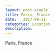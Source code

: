 ```yaml
---
layout: post-simple
title: Paris, France
date:   2017-09-11
categories: Location
description: 
---
```


Paris, France